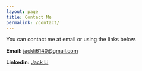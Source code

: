 ```yaml
---
layout: page
title: Contact Me
permalink: /contact/
---
```


You can contact me at email or using the links below.

**Email:**
[jackli6140@gmail.com](mailto:jackli6140@gmail.com)

**Linkedin:**
[Jack Li](https://www.linkedin.com/in/jack-li-6428262a7/) 


